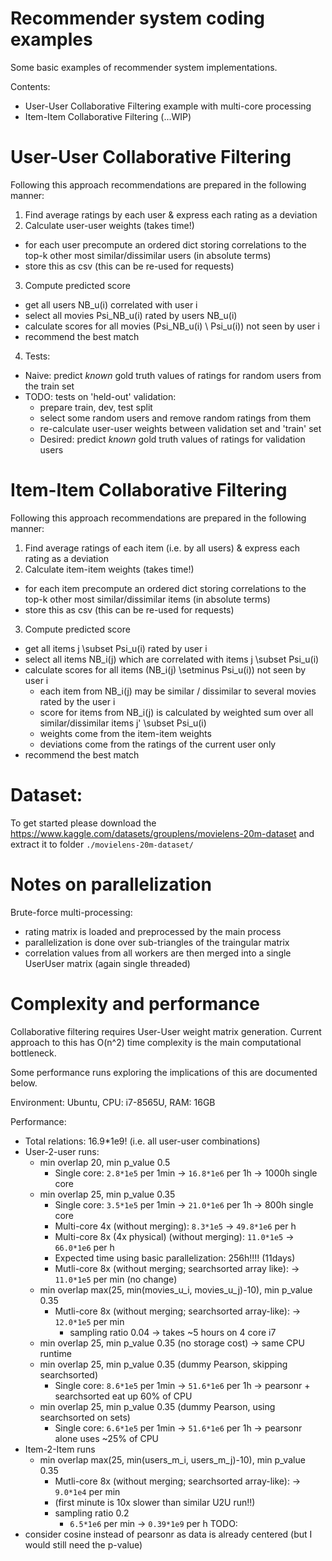 # Recommender system coding examples
Some basic examples of recommender system implementations.

Contents:
- User-User Collaborative Filtering example with multi-core processing
- Item-Item Collaborative Filtering (...WIP)

# User-User Collaborative Filtering

Following this approach recommendations are prepared in the following manner:
1. Find average ratings by each user & express each rating as a deviation
2. Calculate user-user weights (takes time!)
  - for each user precompute an ordered dict storing correlations to the top-k other most
      similar/dissimilar users (in absolute terms)
  - store this as csv (this can be re-used for requests)
3. Compute predicted score
  - get all users NB_u(i) correlated with user i
  - select all movies Psi_NB_u(i) rated by users NB_u(i)
  - calculate scores for all movies (Psi_NB_u(i) \ Psi_u(i)) not seen by user i
  - recommend the best match
4. Tests:
  - Naive: predict *known* gold truth values of ratings for random users from the train set
  - TODO: tests on 'held-out' validation:
    - prepare train, dev, test split
    - select some random users and remove random ratings from them
    - re-calculate user-user weights between validation set and 'train' set
    - Desired: predict *known* gold truth values of ratings for validation users

# Item-Item Collaborative Filtering

Following this approach recommendations are prepared in the following manner:
1. Find average ratings of each item (i.e. by all users) & express each rating as a deviation
2. Calculate item-item weights (takes time!)
  - for each item precompute an ordered dict storing correlations to the top-k other most
      similar/dissimilar items (in absolute terms)
  - store this as csv (this can be re-used for requests)
3. Compute predicted score
  - get all items j \subset Psi_u(i) rated by user i
  - select all items NB_i(j) which are correlated with items j \subset Psi_u(i)
  - calculate scores for all items (NB_i(j) \setminus Psi_u(i)) not seen by user i
    - each item from NB_i(j) may be similar / dissimilar to several movies rated by the user i
    - score for items from NB_i(j) is calculated by weighted sum over all similar/dissimilar items j' \subset Psi_u(i)
    - weights come from the item-item weights
    - deviations come from the ratings of the current user only
  - recommend the best match


# Dataset:
To get started please download the
https://www.kaggle.com/datasets/grouplens/movielens-20m-dataset
and extract it to folder `./movielens-20m-dataset/`

# Notes on parallelization
Brute-force multi-processing:
 - rating matrix is loaded and preprocessed by the main process
 - parallelization is done over sub-triangles of the traingular matrix
 - correlation values from all workers are then merged into a single UserUser matrix (again single threaded)

# Complexity and performance
Collaborative filtering requires User-User weight matrix generation. Current approach to this has O(n^2) time complexity is the main computational bottleneck.

Some performance runs exploring the implications of this are documented below.

Environment: Ubuntu, CPU: i7-8565U, RAM: 16GB

Performance:
- Total relations: 16.9*1e9! (i.e. all user-user combinations)
- User-2-user runs:
    - min overlap 20, min p_value 0.5
        - Single core: `2.8*1e5` per 1min -> `16.8*1e6` per 1h -> 1000h single core
    - min overlap 25, min p_value 0.35
        - Single core: `3.5*1e5` per 1min -> `21.0*1e6` per 1h -> 800h single core
        - Multi-core 4x (without merging): `8.3*1e5` -> `49.8*1e6` per h
        - Multi-core 8x (4x physical) (without merging): `11.0*1e5` -> `66.0*1e6` per h
        - Expected time using basic parallelization: 256h!!!! (11days)
        - Mutli-core 8x (without merging; searchsorted array like): -> `11.0*1e5` per min (no change)
    - min overlap max(25, min(movies_u_i, movies_u_j)-10), min p_value 0.35
        - Mutli-core 8x (without merging; searchsorted array-like): -> `12.0*1e5` per min
            - sampling ratio 0.04 -> takes ~5 hours on 4 core i7
    - min overlap 25, min p_value 0.35 (no storage cost) -> same CPU runtime
    - min overlap 25, min p_value 0.35 (dummy Pearson, skipping searchsorted)
        - Single core: `8.6*1e5` per 1min -> `51.6*1e6` per 1h -> pearsonr + searchsorted eat up 60% of CPU
    - min overlap 25, min p_value 0.35 (dummy Pearson, using searchsorted on sets)
        - Single core: `6.6*1e5` per 1min -> `51.6*1e6` per 1h -> pearsonr alone uses ~25% of CPU
- Item-2-Item runs
    - min overlap max(25, min(users_m_i, users_m_j)-10), min p_value 0.35
        - Mutli-core 8x (without merging; searchsorted array-like): -> `9.0*1e4` per min
        - (first minute is 10x slower than similar U2U run!!)
        - sampling ratio 0.2
            -  `6.5*1e6` per min -> `0.39*1e9` per h
TODO:
- consider cosine instead of pearsonr as data is already centered (but I would still need the p-value)


